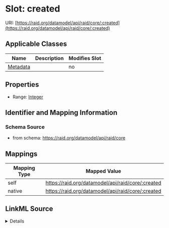 

# Slot: created



URI: [https://raid.org/datamodel/api/raid/core/:created](https://raid.org/datamodel/api/raid/core/:created)



<!-- no inheritance hierarchy -->





## Applicable Classes

| Name | Description | Modifies Slot |
| --- | --- | --- |
| [Metadata](Metadata.md) |  |  no  |







## Properties

* Range: [Integer](Integer.md)





## Identifier and Mapping Information







### Schema Source


* from schema: https://raid.org/datamodel/api/raid/core




## Mappings

| Mapping Type | Mapped Value |
| ---  | ---  |
| self | https://raid.org/datamodel/api/raid/core/:created |
| native | https://raid.org/datamodel/api/raid/core/:created |




## LinkML Source

<details>
```yaml
name: created
from_schema: https://raid.org/datamodel/api/raid/core
rank: 1000
alias: created
owner: Metadata
domain_of:
- Metadata
range: integer

```
</details>